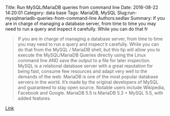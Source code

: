 Title: Run MySQL/MariaDB queries from command line
Date: 2016-08-22 14:20:01
Category: data base
Tags: MariaDB, MySQL
Slug:run-mysqlmariadb-queries-from-command-line
Authors:sedlav
Summary: If you are in charge of managing a database server, from time to time you may need to run a query and inspect it carefully. While you can do that fr

> If you are in charge of managing a database server, from time to time you may need to run a query and inspect it carefully. While you can do that from the MySQL / MariaDB shell, but this tip will allow you to execute the MySQL/MariaDB Queries directly using the Linux command line AND save the output to a file for later inspection.
MySQL is a relational database server with a great reputation for being fast, consume few resources and adapt very well to the demands of the web.
MariaDB is one of the most popular database servers in the world. It’s made by the original developers of MySQL and guaranteed to stay open source. Notable users include Wikipedia, Facebook and Google. MariaDB 5.5 is MariaDB 5.3 + MySQL 5.5, with added features.

[Link](http://www.tecmint.com/run-execute-mysql-mariadb-queries-directly-linux-commandline/)
